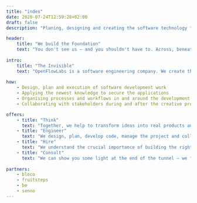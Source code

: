 ```yaml
---
title: "index"
date: 2020-07-24T12:59:28+02:00
draft: false
description: "Planing, designing and creating the software technology that drives tomorrow. If you would like to work with us, write us: contact@openflowlabs.com"

header:
    title: "We build the Foundation"
    text: "You don't see us – and you shouldn't have to. Across, beneath and above, we build the gears that move mountains at every click."
    
intro:
    title: "The Invisible"
    text: "OpenFlowLabs is a software engineering company. We create the invisible technology that makes every action and data entry possible. Solutions for the most imperceptible interactions, the structure to support tech revolutions."
    
how:
    - Design, plan and execution of software development work
    - Applying the newest knowledge to secure the applications
    - Organising processes and workflows in and around the development work
    - Collaborating with stakeholders during and after the creative process

offers:
    - title: "Think"
      text: "Together, we help to transform ideas into real products and services. With our partners, throughout the world, we design the technology of products, apps and services that make real change in the world."
    - title: "Engineer"
      text: "We design, plan, develop code, manage the project and collaborations and find the perfect tools to build the technology needed for the project. In more simple words, we take care of it."
    - title: "Hire"
      text: "We understand the crucial importance of building the right team. We find and harvest the ideal knowledge to build long and fruitful relationships."
    - title: "Consult"
      text: "We can show you some light at the end of the tunnel – we fix bugs, find tools, hire people, build technologies and create processes. All of that we can introduce to you while working with you on the project. In short consulting."
      
partners:
    - bloco
    - fruitsteps
    - be
    - senno
---
```


